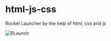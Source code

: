 # html-js-css
Rocket Launcher by the help of html, css and js

![RLaunch](https://user-images.githubusercontent.com/37822100/86558518-2c17eb80-bf77-11ea-9049-a29cbf339c0f.png)
